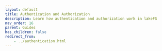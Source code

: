 ```yaml
---
layout: default
title: Authentication and Authorization
description: Learn how authentication and authorization work in lakeFS
nav_order: 16
parent: Guides
has_children: false
redirect_from:
    - ../authentication.html
--- 
```

